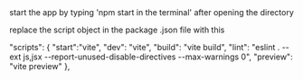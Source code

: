 ##
start the app by typing 'npm start in the terminal' after opening the directory 


replace the  script object   in the package .json file  with this

"scripts": {
    "start":"vite",
    "dev": "vite",
    "build": "vite build",
    "lint": "eslint . --ext js,jsx --report-unused-disable-directives --max-warnings 0",
    "preview": "vite preview"
  },